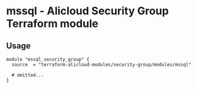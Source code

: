 # mssql - Alicloud Security Group Terraform module

## Usage

```hcl
module "mssql_security_group" {
  source  = "terraform-alicloud-modules/security-group/modules/mssql"

  # omitted...
}
```

<!-- BEGINNING OF PRE-COMMIT-TERRAFORM DOCS HOOK -->
<!-- END OF PRE-COMMIT-TERRAFORM DOCS HOOK -->
